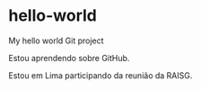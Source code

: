 # hello-world
My hello world Git project

Estou aprendendo sobre GitHub.

Estou em Lima participando da reunião da RAISG.
